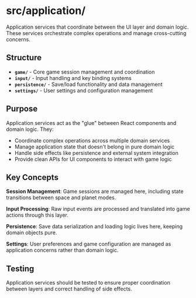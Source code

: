 # src/application/

Application services that coordinate between the UI layer and domain logic. These services orchestrate complex operations and manage cross-cutting concerns.

## Structure

- **`game/`** - Core game session management and coordination
- **`input/`** - Input handling and key binding systems
- **`persistence/`** - Save/load functionality and data management
- **`settings/`** - User settings and configuration management

## Purpose

Application services act as the "glue" between React components and domain logic. They:

- Coordinate complex operations across multiple domain services
- Manage application state that doesn't belong in pure domain logic
- Handle side effects like persistence and external system integration
- Provide clean APIs for UI components to interact with game logic

## Key Concepts

**Session Management**: Game sessions are managed here, including state transitions between space and planet modes.

**Input Processing**: Raw input events are processed and translated into game actions through this layer.

**Persistence**: Save data serialization and loading logic lives here, keeping domain objects pure.

**Settings**: User preferences and game configuration are managed as application concerns rather than domain logic.

## Testing

Application services should be tested to ensure proper coordination between layers and correct handling of side effects.
